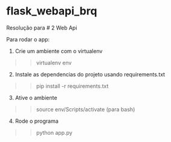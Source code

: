 # flask_webapi_brq
Resolução para # 2 Web Api

Para rodar o app:

1. Crie um ambiente com o virtualenv
>> virtualenv env

2. Instale as dependencias do projeto usando requirements.txt
>> pip install -r requirements.txt

3. Ative o ambiente
>> source env/Scripts/activate (para bash)

4. Rode o programa
>> python app.py
